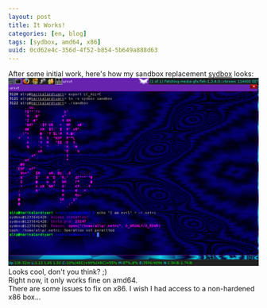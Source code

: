 ```yaml
---
layout: post
title: It Works!
categories: [en, blog]
tags: [sydbox, amd64, x86]
uuid: 0cd62e4c-356d-4f52-b854-5b649a888d63
---
```


After some initial work, here's how my sandbox replacement [sydbox]({{site.url}}/sydbox) looks:  
![It Works!](/images/sydbox-working.png)  
Looks cool, don't you think? ;)  
Right now, it only works fine on amd64.  
There are some issues to fix on x86. I wish I had access to a non-hardened x86 box…
